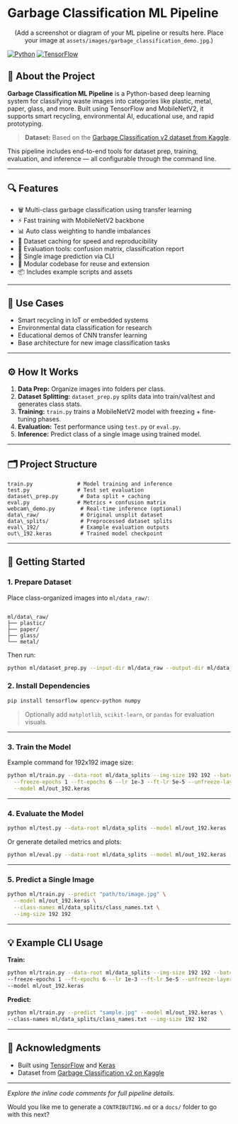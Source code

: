 # Garbage Classification ML Pipeline

<p align="center">(Add a screenshot or diagram of your ML pipeline or results here. Place your image at <code>assets/images/garbage_classification_demo.jpg</code>.)</p>

[![Python](https://img.shields.io/badge/python-3.7%2B-blue.svg)](https://www.python.org/)
[![TensorFlow](https://img.shields.io/badge/TensorFlow-2.x-orange.svg)](https://www.tensorflow.org/)

## 🧠 About the Project

**Garbage Classification ML Pipeline** is a Python-based deep learning system for classifying waste images into categories like plastic, metal, paper, glass, and more. Built using TensorFlow and MobileNetV2, it supports smart recycling, environmental AI, educational use, and rapid prototyping.

> **Dataset:** Based on the [Garbage Classification v2 dataset from Kaggle](https://www.kaggle.com/datasets/sumn2u/garbage-classification-v2).

This pipeline includes end-to-end tools for dataset prep, training, evaluation, and inference — all configurable through the command line.

---

## 🔍 Features

- 🗑️ Multi-class garbage classification using transfer learning
- ⚡ Fast training with MobileNetV2 backbone
- 📊 Auto class weighting to handle imbalances
- 💾 Dataset caching for speed and reproducibility
- 🧪 Evaluation tools: confusion matrix, classification report
- 📸 Single image prediction via CLI
- 🧩 Modular codebase for reuse and extension
- 📦 Includes example scripts and assets

---

## 🧠 Use Cases

- Smart recycling in IoT or embedded systems  
- Environmental data classification for research  
- Educational demos of CNN transfer learning  
- Base architecture for new image classification tasks  

---

## ⚙️ How It Works

1. **Data Prep:** Organize images into folders per class.
2. **Dataset Splitting:** `dataset_prep.py` splits data into train/val/test and generates class stats.
3. **Training:** `train.py` trains a MobileNetV2 model with freezing + fine-tuning phases.
4. **Evaluation:** Test performance using `test.py` or `eval.py`.
5. **Inference:** Predict class of a single image using trained model.

---

## 🗂️ Project Structure

```
train.py              # Model training and inference
test.py               # Test set evaluation
dataset\_prep.py       # Data split + caching
eval.py               # Metrics + confusion matrix
webcam\_demo.py        # Real-time inference (optional)
data\_raw/             # Original unsplit dataset
data\_splits/          # Preprocessed dataset splits
eval\_192/             # Example evaluation outputs
out\_192.keras         # Trained model checkpoint

```

---

## 🚀 Getting Started

### 1. Prepare Dataset

Place class-organized images into `ml/data_raw/`:

```

ml/data\_raw/
├── plastic/
├── paper/
├── glass/
└── metal/

````

Then run:

```bash
python ml/dataset_prep.py --input-dir ml/data_raw --output-dir ml/data_splits
````

### 2. Install Dependencies

```bash
pip install tensorflow opencv-python numpy
```

> Optionally add `matplotlib`, `scikit-learn`, or `pandas` for evaluation visuals.

---

### 3. Train the Model

Example command for 192x192 image size:

```bash
python ml/train.py --data-root ml/data_splits --img-size 192 192 --batch 96 \
  --freeze-epochs 1 --ft-epochs 6 --lr 1e-3 --ft-lr 5e-5 --unfreeze-layers 40 \
  --model ml/out_192.keras
```

---

### 4. Evaluate the Model

```bash
python ml/test.py --data-root ml/data_splits --model ml/out_192.keras
```

Or generate detailed metrics and plots:

```bash
python ml/eval.py --data-root ml/data_splits --model ml/out_192.keras --output-dir ml/eval_192
```

---

### 5. Predict a Single Image

```bash
python ml/train.py --predict "path/to/image.jpg" \
  --model ml/out_192.keras \
  --class-names ml/data_splits/class_names.txt \
  --img-size 192 192
```

---

## 💡 Example CLI Usage

**Train:**

```bash
python ml/train.py --data-root ml/data_splits --img-size 192 192 --batch 96 \
--freeze-epochs 1 --ft-epochs 6 --lr 1e-3 --ft-lr 5e-5 --unfreeze-layers 40 \
--model ml/out_192.keras
```

**Predict:**

```bash
python ml/train.py --predict "sample.jpg" --model ml/out_192.keras \
--class-names ml/data_splits/class_names.txt --img-size 192 192
```

---

## 🙏 Acknowledgments

* Built using [TensorFlow](https://www.tensorflow.org/) and [Keras](https://keras.io/)
* Dataset from [Garbage Classification v2 on Kaggle](https://www.kaggle.com/datasets/sumn2u/garbage-classification-v2)

---

*Explore the inline code comments for full pipeline details.*


Would you like me to generate a `CONTRIBUTING.md` or a `docs/` folder to go with this next?
```
